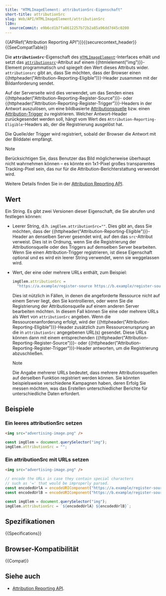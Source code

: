 ```yaml
---
title: "HTMLImageElement: attributionSrc-Eigenschaft"
short-title: attributionSrc
slug: Web/API/HTMLImageElement/attributionSrc
l10n:
  sourceCommit: e9b6cd1b7fa8612257b72b2a85a96dd7d45c0200
---
```


{{APIRef("Attribution Reporting API")}}{{securecontext_header}}{{SeeCompatTable}}

Die **`attributionSrc`**-Eigenschaft des [`HTMLImageElement`](/de/docs/Web/API/HTMLImageElement)-Interfaces erhält und setzt das [`attributionsrc`](/de/docs/Web/HTML/Reference/Elements/img#attributionsrc)-Attribut auf einem {{htmlelement("img")}}-Element programmatisch und spiegelt den Wert dieses Attributs wider. `attributionsrc` gibt an, dass Sie möchten, dass der Browser einen {{httpheader("Attribution-Reporting-Eligible")}}-Header zusammen mit der Bildanforderung sendet.

Auf der Serverseite wird dies verwendet, um das Senden eines {{httpheader("Attribution-Reporting-Register-Source")}}- oder {{httpheader("Attribution-Reporting-Register-Trigger")}}-Headers in der Antwort auszulösen, um eine bildbasierte [Attributionsquelle](/de/docs/Web/API/Attribution_Reporting_API/Registering_sources#html-based_event_sources) bzw. einen [Attribution-Trigger](/de/docs/Web/API/Attribution_Reporting_API/Registering_triggers#html-based_attribution_triggers) zu registrieren. Welcher Antwort-Header zurückgesendet werden soll, hängt vom Wert des `Attribution-Reporting-Eligible`-Headers ab, der die Registrierung ausgelöst hat.

Die Quelle/der Trigger wird registriert, sobald der Browser die Antwort mit der Bilddatei empfängt.

> [!NOTE]
> Berücksichtigen Sie, dass Benutzer das Bild möglicherweise überhaupt nicht wahrnehmen können – es könnte ein 1x1-Pixel großes transparentes Tracking-Pixel sein, das nur für die Attribution-Berichterstattung verwendet wird.

Weitere Details finden Sie in der [Attribution Reporting API](/de/docs/Web/API/Attribution_Reporting_API).

## Wert

Ein String. Es gibt zwei Versionen dieser Eigenschaft, die Sie abrufen und festlegen können:

- Leerer String, d.h. `imgElem.attributionSrc=""`. Dies gibt an, dass Sie möchten, dass der {{httpheader("Attribution-Reporting-Eligible")}}-Header an denselben Server gesendet wird, auf den das `src`-Attribut verweist. Dies ist in Ordnung, wenn Sie die Registrierung der Attributionsquelle oder des Triggers auf demselben Server bearbeiten. Wenn Sie einen Attribution-Trigger registrieren, ist diese Eigenschaft optional und es wird ein leerer String verwendet, wenn sie weggelassen wird.
- Wert, der eine oder mehrere URLs enthält, zum Beispiel:

  ```js
  imgElem.attributionSrc =
    "https://a.example/register-source https://b.example/register-source";
  ```

  Dies ist nützlich in Fällen, in denen die angeforderte Ressource nicht auf einem Server liegt, den Sie kontrollieren, oder wenn Sie die Registrierung der Attributionsquelle auf einem anderen Server bearbeiten möchten. In diesem Fall können Sie eine oder mehrere URLs als Wert von `attributionSrc` angeben. Wenn die Ressourcenanforderung erfolgt, wird der {{httpheader("Attribution-Reporting-Eligible")}}-Header zusätzlich zum Ressourcenursprung an die in `attributionSrc` angegebenen URL(s) gesendet. Diese URLs können dann mit einem entsprechenden {{httpheader("Attribution-Reporting-Register-Source")}}- oder {{httpheader("Attribution-Reporting-Register-Trigger")}}-Header antworten, um die Registrierung abzuschließen.

  > [!NOTE]
  > Die Angabe mehrerer URLs bedeutet, dass mehrere Attributionsquellen auf derselben Funktion registriert werden können. Sie könnten beispielsweise verschiedene Kampagnen haben, deren Erfolg Sie messen möchten, was das Erstellen unterschiedlicher Berichte für unterschiedliche Daten erfordert.

## Beispiele

### Ein leeres attributionSrc setzen

```html
<img src="advertising-image.png" />
```

```js
const imgElem = document.querySelector("img");
imgElem.attributionSrc = "";
```

### Ein attributionSrc mit URLs setzen

```html
<img src="advertising-image.png" />
```

```js
// encode the URLs in case they contain special characters
// such as '=' that would be improperly parsed.
const encodedUrlA = encodeURIComponent("https://a.example/register-source");
const encodedUrlB = encodeURIComponent("https://b.example/register-source");

const imgElem = document.querySelector("img");
imgElem.attributionSrc = `${encodedUrlA} ${encodedUrlB}`;
```

## Spezifikationen

{{Specifications}}

## Browser-Kompatibilität

{{Compat}}

## Siehe auch

- [Attribution Reporting API](/de/docs/Web/API/Attribution_Reporting_API).
